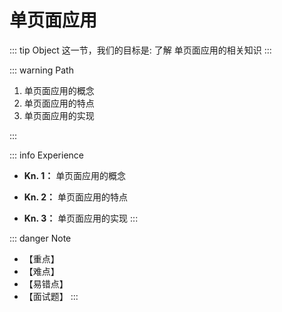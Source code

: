 # 单页面应用

::: tip Object
这一节，我们的目标是: 了解 单页面应用的相关知识
:::

::: warning Path

1. 单页面应用的概念
2. 单页面应用的特点
3. 单页面应用的实现

:::

::: info Experience

* **Kn. 1：** 单页面应用的概念

* **Kn. 2：** 单页面应用的特点

* **Kn. 3：** 单页面应用的实现
:::

::: danger Note

* 【重点】
* 【难点】
* 【易错点】
* 【面试题】
:::
